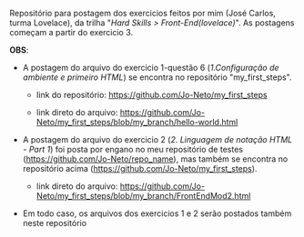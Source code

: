 
Repositório para postagem dos exercicios feitos por mim (José Carlos, turma Lovelace), da trilha "*Hard Skills > Front-End(lovelace)*". As postagens começam a partir do exercicio 3.

**OBS**: 

- A postagem do arquivo do exercicio 1-questão 6 (*1.Configuração de ambiente e primeiro HTML*) se encontra no repositório "my_first_steps".
    
    - link do repositório: https://github.com/Jo-Neto/my_first_steps

    - link direto do arquivo: https://github.com/Jo-Neto/my_first_steps/blob/my_branch/hello-world.html

- A postagem do arquivo do exercicio 2 (*2. Linguagem de notação HTML - Part 1*) foi posta por engano no meu repositório de testes (https://github.com/Jo-Neto/repo_name), mas também se encontra no repositório acima (https://github.com/Jo-Neto/my_first_steps).

    - link direto do arquivo: https://github.com/Jo-Neto/my_first_steps/blob/my_branch/FrontEndMod2.html

- Em todo caso, os arquivos dos exercicios 1 e 2 serão postados também neste repositório